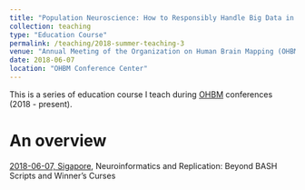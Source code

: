 ```yaml
---
title: "Population Neuroscience: How to Responsibly Handle Big Data in the Age of Biobanks?"
collection: teaching
type: "Education Course"
permalink: /teaching/2018-summer-teaching-3
venue: "Annual Meeting of the Organization on Human Brain Mapping (OHBM)"
date: 2018-06-07
location: "OHBM Conference Center"
---
```


This is a series of education course I teach during [OHBM](https://www.humanbrainmapping.org) conferences (2018 - present).

An overview
======

[2018-06-07, Sigapore](https://www.pathlms.com/ohbm/courses/8246), Neuroinformatics and Replication: Beyond BASH Scripts and Winner’s Curses

